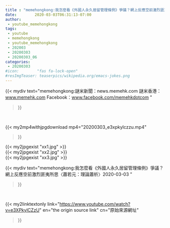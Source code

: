 ```yaml
---
title : "memehongkong:我怎麼看《外國人永久居留管理條例》爭議？網上反應空前激烈匪夷所思〈蕭若元：理論蕭析〉2020-03-03 "
date:        2020-03-03T06:31:13-07:00
author:
 - youtube_memehongkong
tags:
 - youtube
 - memehongkong
 - youtube_memehongkong
 - 202003
 - 20200303
 - 20200303_06
categories:
 - 20200303
#icon:        "fas fa-lock-open"
#resImgTeaser: teaserpics/wikipedia.org/emacs-jokes.png
---
```


{{< mydiv text="memehongkong:謎米新聞：news.memehk.com 謎米香港： www.memehk.com Facebook：www.facebook.com/memehkdotcom "
>}}
<br>


{{< my2mp4withjpgdownload mp4="20200303_e3xpkylczzu.mp4"
>}}

{{< my2jpgexist "xx1.jpg" >}}<br>
{{< my2jpgexist "xx2.jpg" >}}<br>
{{< my2jpgexist "xx3.jpg" >}}<br>



{{< mydiv text="memehongkong:我怎麼看《外國人永久居留管理條例》爭議？網上反應空前激烈匪夷所思〈蕭若元：理論蕭析〉2020-03-03 "
>}}
<br>

{{< my2linktextonly link="https://www.youtube.com/watch?v=e3XPkylCZzU"
en="the origin source link" cn="原始來源網址"
>}}


<br>


